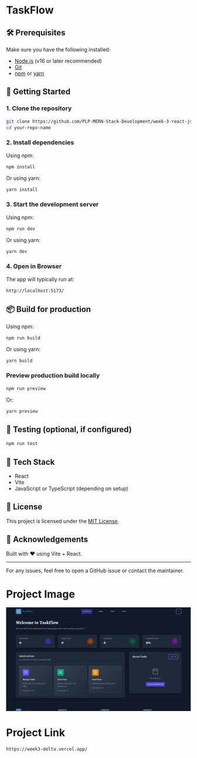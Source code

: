 # TaskFlow


## 🛠️ Prerequisites

Make sure you have the following installed:

* [Node.js](https://nodejs.org/) (v16 or later recommended)
* [Git](https://git-scm.com/)
* [npm](https://www.npmjs.com/) or [yarn](https://yarnpkg.com/)

## 🚀 Getting Started

### 1. Clone the repository

```bash
git clone https://github.com/PLP-MERN-Stack-Development/week-3-react-js-assignment-marywangare
cd your-repo-name
```

### 2. Install dependencies

Using npm:

```bash
npm install
```

Or using yarn:

```bash
yarn install
```

### 3. Start the development server

Using npm:

```bash
npm run dev
```

Or using yarn:

```bash
yarn dev
```

### 4. Open in Browser

The app will typically run at:

```
http://localhost:5173/
```

## 📦 Build for production

Using npm:

```bash
npm run build
```

Or using yarn:

```bash
yarn build
```

### Preview production build locally

```bash
npm run preview
```

Or:

```bash
yarn preview
```

## 🧪 Testing (optional, if configured)

```bash
npm run test
```


## 🧩 Tech Stack

* React
* Vite
* JavaScript or TypeScript (depending on setup)

## 📄 License

This project is licensed under the [MIT License](LICENSE).

## 🙌 Acknowledgements

Built with ❤️ using Vite + React.

---

For any issues, feel free to open a GitHub issue or contact the maintainer.


# Project Image


![taskflow](./taskflow.png)

# Project Link

```
https://week3-delta.vercel.app/

```